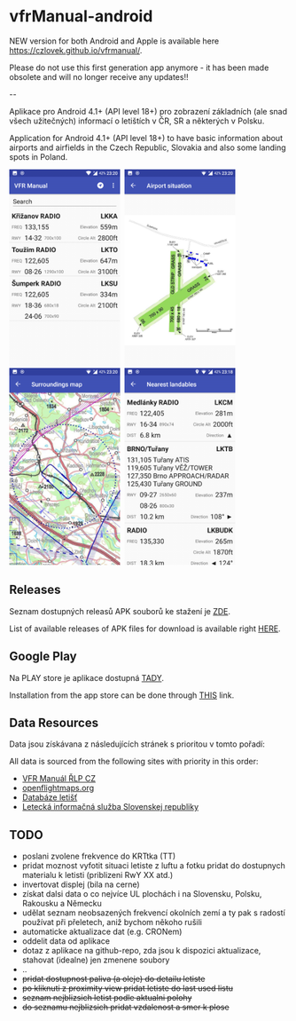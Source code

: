 # vfrManual-android

NEW version for both Android and Apple is available here <a href="https://czlovek.github.io/vfrmanual/">https://czlovek.github.io/vfrmanual/</a>.

Please do not use this first generation app anymore - it has been made obsolete and will no longer receive any updates!!

--

Aplikace pro Android 4.1+ (API level 18+) pro zobrazení základních (ale snad všech užitečných) informací o letištích v ČR, SR a některých v Polsku.

Application for Android 4.1+ (API level 18+) to have basic information about airports and airfields in the Czech Republic, Slovakia and also some landing spots in Poland.


<img src="https://raw.githubusercontent.com/ibisek/vfrManual-android/master/propaganda/vfr-manual1-small.png" width="200" height="355"/>&nbsp;&nbsp;<img src="https://raw.githubusercontent.com/ibisek/vfrManual-android/master/propaganda/vfr-manual2-small.png" width="200" height="355"/>&nbsp;&nbsp;<img src="https://raw.githubusercontent.com/ibisek/vfrManual-android/master/propaganda/vfr-manual3-small.png" width="200" height="355"/>&nbsp;&nbsp;<img src="https://raw.githubusercontent.com/ibisek/vfrManual-android/master/propaganda/vfr-manual4-small.png" width="200" height="355"/>

## Releases
Seznam dostupných releasů APK souborů ke stažení je [ZDE](https://github.com/ibisek/vfrManual-android/releases).

List of available releases of APK files for download is available right [HERE](https://github.com/ibisek/vfrManual-android/releases).

## Google Play
Na PLAY store je aplikace dostupná [TADY](https://play.google.com/store/apps/details?id=com.ibisek.vfrmanualcz).

Installation from the app store can be done through [THIS](https://play.google.com/store/apps/details?id=com.ibisek.vfrmanualcz) link.


## Data Resources
Data jsou získávana z následujících stránek s prioritou v tomto pořadí:

All data is sourced from the following sites with priority in this order:

* [VFR Manuál ŘLP CZ](http://lis.rlp.cz/vfrmanual/)
* [openflightmaps.org](https://openflightmaps.org/live/)
* [Databáze letišť](http://www.aerobaze.cz/gps/)
* [Letecká informačná služba Slovenskej republiky](https://aim.lps.sk/web/)

## TODO 
* poslani zvolene frekvence do KRTtka (TT)
* pridat moznost vyfotit situaci letiste z luftu a fotku pridat do dostupnych materialu k letisti (priblizeni RwY XX atd.)
* invertovat displej (bila na cerne)
* získat dalsi data o co nejvíce UL plochách i na Slovensku, Polsku, Rakousku a Německu
* udělat seznam neobsazených frekvencí okolních zemí a ty pak s radostí používat při přeletech, aniž bychom někoho rušili
* automaticke aktualizace dat (e.g. CRONem)
* oddelit data od aplikace
* dotaz z aplikace na github-repo, zda jsou k dispozici aktualizace, stahovat (idealne) jen zmenene soubory
* ..
* ~~pridat dostupnost paliva (a oleje) do detailu letiste~~
* ~~po kliknuti z proximity view pridat letiste do last used listu~~
* ~~seznam nejblizsich letist podle aktualni polohy~~
* ~~do seznamu nejblizsich pridat vzdalenost a smer k plose~~

